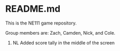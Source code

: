 # README.md

This is the NE111 game repository.

Group members are: Zach, Camden, Nick, and Cole.

1. NL Added score tally in the middle of the screen